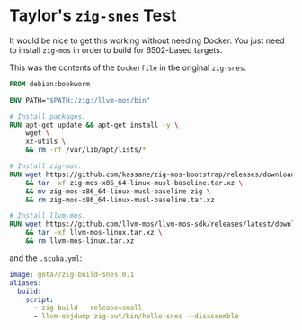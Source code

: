 # Taylor's `zig-snes` Test
It would be nice to get this working without needing Docker. You just need to install `zig-mos` in order to build for 6502-based targets.

This was the contents of the `Dockerfile` in the original `zig-snes`:
```dockerfile
FROM debian:bookworm

ENV PATH="$PATH:/zig:/llvm-mos/bin"

# Install packages.
RUN apt-get update && apt-get install -y \
    wget \
    xz-utils \
    && rm -rf /var/lib/apt/lists/*

# Install zig-mos.
RUN wget https://github.com/kassane/zig-mos-bootstrap/releases/download/0.1/zig-mos-x86_64-linux-musl-baseline.tar.xz \
    && tar -xf zig-mos-x86_64-linux-musl-baseline.tar.xz \
    && mv zig-mos-x86_64-linux-musl-baseline zig \
    && rm zig-mos-x86_64-linux-musl-baseline.tar.xz

# Install llvm-mos.
RUN wget https://github.com/llvm-mos/llvm-mos-sdk/releases/latest/download/llvm-mos-linux.tar.xz \
    && tar -xf llvm-mos-linux.tar.xz \
    && rm llvm-mos-linux.tar.xz
```

and the `.scuba.yml`:
```yml
image: gota7/zig-build-snes:0.1
aliases:
  build:
    script:
      - zig build --release=small
      - llvm-objdump zig-out/bin/hello-snes --disassemble
```
